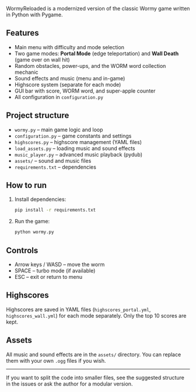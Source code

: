 WormyReloaded is a modernized version of the classic Wormy game written in Python with Pygame.

## Features

- Main menu with difficulty and mode selection
- Two game modes: **Portal Mode** (edge teleportation) and **Wall Death** (game over on wall hit)
- Random obstacles, power-ups, and the WORM word collection mechanic
- Sound effects and music (menu and in-game)
- Highscore system (separate for each mode)
- GUI bar with score, WORM word, and super-apple counter
- All configuration in `configuration.py`

## Project structure

- `wormy.py` – main game logic and loop
- `configuration.py` – game constants and settings
- `highscores.py` – highscore management (YAML files)
- `load_assets.py` – loading music and sound effects
- `music_player.py` – advanced music playback (pydub)
- `assets/` – sound and music files
- `requirements.txt` – dependencies

## How to run

1. Install dependencies:
   ```bash
   pip install -r requirements.txt
   ```
2. Run the game:
   ```bash
   python wormy.py
   ```

## Controls

- Arrow keys / WASD – move the worm
- SPACE – turbo mode (if available)
- ESC – exit or return to menu

## Highscores

Highscores are saved in YAML files (`highscores_portal.yml`, `highscores_wall.yml`) for each mode separately. Only the top 10 scores are kept.

## Assets

All music and sound effects are in the `assets/` directory. You can replace them with your own `.ogg` files if you wish.

---

If you want to split the code into smaller files, see the suggested structure in the issues or ask the author for a modular version.



